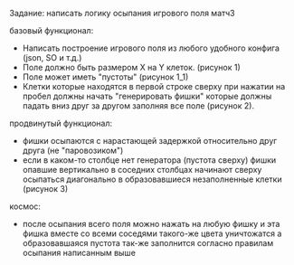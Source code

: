 Задание: написать логику осыпания игрового поля матч3

базовый функционал:
- Написать построение игрового поля из любого удобного конфига (json, SO и т.д.)
- Поле должно быть размером X на Y клеток. (рисунок 1)
- Поле может иметь "пустоты" (рисунок 1_1)
- Клетки которые находятся в первой строке сверху при нажатии на пробел должны начать "генерировать фишки" которые должны падать вниз друг за другом заполняя все поле (рисунок 2).

продвинутый функционал:
- фишки осыпаются с нарастающей задержкой относительно друг друга (не "паровозиком")
- если в каком-то столбце нет генератора (пустота сверху) фишки опавшие вертикально в соседних столбцах начинают сверху осыпаться диагонально в образовавшиеся незаполненные клетки (рисунок 3)


космос:
- после осыпания всего поля можно нажать на любую фишку и эта фишка вместе со всеми соседями такого-же цвета уничтожатся а образовавшаяся пустота так-же заполнится согласно правилам осыпания написанным выше